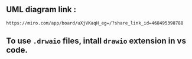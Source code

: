 ## UML diagram link :
    https://miro.com/app/board/uXjVKaqH_eg=/?share_link_id=468495398788

## To use `.drwaio` files, intall `drawio` extension in vs code.
